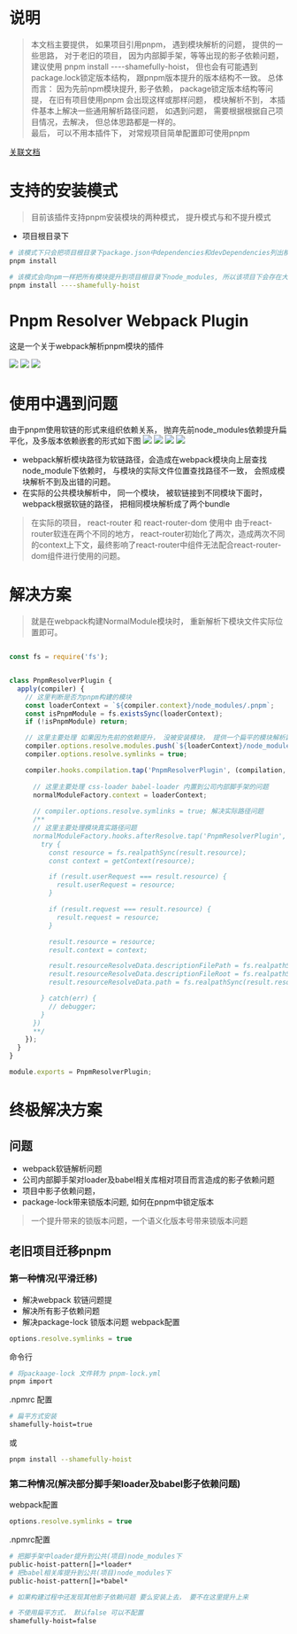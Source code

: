 
# 说明
> 本文档主要提供， 如果项目引用pnpm， 遇到模块解析的问题， 提供的一些思路， 对于老旧的项目， 因为内部脚手架，等等出现的影子依赖问题， 建议使用 pnpm install ----shamefully-hoist， 但也会有可能遇到package.lock锁定版本结构， 跟pnpm版本提升的版本结构不一致。 
总体而言： 因为先前npm模块提升, 影子依赖， package锁定版本结构等问提， 在旧有项目使用pnpm 会出现这样或那样问题， 模块解析不到， 本插件基本上解决一些通用解析路径问题， 如遇到问题， 需要根据根据自己项目情况，去解决， 但总体思路都是一样的。  
最后， 可以不用本插件下， 对常规项目简单配置即可使用pnpm

[关联文档](https://codemao.yuque.com/docs/share/31bd05d7-d1d2-4d87-bb62-d45c49eb571e)

# 支持的安装模式
> 目前该插件支持pnpm安装模块的两种模式， 提升模式与和不提升模式
- 项目根目录下
```sh
# 该模式下只会把项目根目录下package.json中dependencies和devDependencies列出模块放入项目根目录下node_modules中，其他间接模块统一软链到相关依赖.pnpm目录中
pnpm install
```
```sh
# 该模式会向npm一样把所有模块提升到项目根目录下node_modules, 所以该项目下会存在大量依赖包
pnpm install ----shamefully-hoist
```



# Pnpm Resolver Webpack Plugin
这是一个关于webpack解析pnpm模块的插件

![](https://mmbiz.qpic.cn/mmbiz_png/QRibyjewM1IBx7Dbic6nPLTMSYG0KhTEAMQge0ib1sQrKmEWAvp5HHWZttZic2LJO13Cd0QLWa8qChOqjSuZDEmTSw/640?wx_fmt=png&wxfrom=5&wx_lazy=1&wx_co=1)
![](https://mmbiz.qpic.cn/mmbiz_png/QRibyjewM1IBx7Dbic6nPLTMSYG0KhTEAM0DytKmH8VdJvvaxmM8woYcx33CUXtthC8Ru95icv8MB8Y6qInpAcZOg/640?wx_fmt=png&wxfrom=5&wx_lazy=1&wx_co=1)
![](https://picgoimg.oss-cn-beijing.aliyuncs.com/WX20220331-125558%402x.png)


# 使用中遇到问题
由于pnpm使用软链的形式来组织依赖关系， 抛弃先前node_modules依赖提升扁平化，及多版本依赖嵌套的形式如下图
![](https://mmbiz.qpic.cn/mmbiz_png/QRibyjewM1IBx7Dbic6nPLTMSYG0KhTEAM1jiaL8iaCQLz4vk44aQia5IkyKLfMyCxDGknLtoibwQGzsplS0XIJXUMAw/640?wx_fmt=png&wxfrom=5&wx_lazy=1&wx_co=1)
![](https://mmbiz.qpic.cn/mmbiz_png/QRibyjewM1IBx7Dbic6nPLTMSYG0KhTEAMaAmJ2Cvvz5dE2T8KwicJnZeASOk0Bt0sVXYL4CD3uDQ4ZuEjXyjnEJg/640?wx_fmt=png&wxfrom=5&wx_lazy=1&wx_co=1)
![](https://mmbiz.qpic.cn/mmbiz_png/QRibyjewM1IBx7Dbic6nPLTMSYG0KhTEAM1PXwNrRwXPrRITNAUibciaAy85Io5NYxEicwerGsjlwr2DuL7MGjrpPmw/640?wx_fmt=png&wxfrom=5&wx_lazy=1&wx_co=1)
![](https://mmbiz.qpic.cn/mmbiz_png/QRibyjewM1IBx7Dbic6nPLTMSYG0KhTEAMJhsfkT6KT5y7b5RqAcUr9b8fYkylI4VGiburHtyS8cs64rDQJibJ0ic7g/640?wx_fmt=png&wxfrom=5&wx_lazy=1&wx_co=1)

- webpack解析模块路径为软链路径，会造成在webpack模块向上层查找node_module下依赖时， 与模块的实际文件位置查找路径不一致， 会照成模块解析不到及出错的问题。
- 在实际的公共模块解析中， 同一个模块， 被软链接到不同模块下面时， webpack根据软链的路径， 把相同模块解析成了两个bundle
> 在实际的项目， react-router 和 react-router-dom 使用中 由于react-router软连在两个不同的地方， react-router初始化了两次，造成两次不同的context上下文，最终影响了react-router中组件无法配合react-router-dom组件进行使用的问题。

# 解决方案
> 就是在webpack构建NormalModule模块时， 重新解析下模块文件实际位置即可。
```js

const fs = require('fs');


class PnpmResolverPlugin {
  apply(compiler) {
    // 这里判断是否为pnpm构建的模块
    const loaderContext = `${compiler.context}/node_modules/.pnpm`;
    const isPnpmModule = fs.existsSync(loaderContext);
    if (!isPnpmModule) return;

    // 这里主要处理 如果因为先前的依赖提升， 没被安装模块， 提供一个扁平的模块解析路径。 主要针对pnpm 非----shamefully-hoist 模式的安装(注意：有可能会遇到版本问题)
    compiler.options.resolve.modules.push(`${loaderContext}/node_modules`);
    compiler.options.resolve.symlinks = true;

    compiler.hooks.compilation.tap('PnpmResolverPlugin', (compilation, {normalModuleFactory}) => {
    
      // 这里主要处理 css-loader babel-loader 内置到公司内部脚手架的问题
      normalModuleFactory.context = loaderContext;
      
      // compiler.options.resolve.symlinks = true; 解决实际路径问题
      /**
      // 这里主要处理模块真实路径问题
      normalModuleFactory.hooks.afterResolve.tap('PnpmResolverPlugin', (result) => {
        try {
          const resource = fs.realpathSync(result.resource);
          const context = getContext(resource);

          if (result.userRequest === result.resource) {
            result.userRequest = resource;
          }

          if (result.request === result.resource) {
            result.request = resource;
          }

          result.resource = resource;
          result.context = context;

          result.resourceResolveData.descriptionFilePath = fs.realpathSync(result.resourceResolveData.descriptionFilePath);
          result.resourceResolveData.descriptionFileRoot = fs.realpathSync(result.resourceResolveData.descriptionFileRoot);
          result.resourceResolveData.path = fs.realpathSync(result.resourceResolveData.path);

        } catch(err) {
          // debugger;
        }
      })
      **/
    });
  }
}

module.exports = PnpmResolverPlugin;

```

# 终极解决方案
## 问题
- webpack软链解析问题
- 公司内部脚手架对loader及babel相关库相对项目而言造成的影子依赖问题
- 项目中影子依赖问题，
- package-lock带来锁版本问题, 如何在pnpm中锁定版本

> 一个提升带来的锁版本问题，一个语义化版本号带来锁版本问题

## 老旧项目迁移pnpm
### 第一种情况(平滑迁移)
- 解决webpack 软链问题提
- 解决所有影子依赖问题
- 解决package-lock 锁版本问题
webpack配置
```js
options.resolve.symlinks = true 
```
命令行
```bash
# 将packaage-lock 文件转为 pnpm-lock.yml
pnpm import 
```
.npmrc 配置
```bash
# 扁平方式安装
shamefully-hoist=true
```
或
```bash
pnpm install --shamefully-hoist
```

### 第二种情况(解决部分脚手架loader及babel影子依赖问题)

webpack配置
```js
options.resolve.symlinks = true 
```

.npmrc配置
```bash
# 把脚手架中loader提升到公共(项目)node_modules下
public-hoist-pattern[]=*loader*
# 把babel相关库提升到公共(项目)node_modules下
public-hoist-pattern[]=*babel*

# 如果构建过程中还发现其他影子依赖问题 要么安装上去， 要不在这里提升上来

# 不使用扁平方式， 默认false 可以不配置
shamefully-hoist=false
```